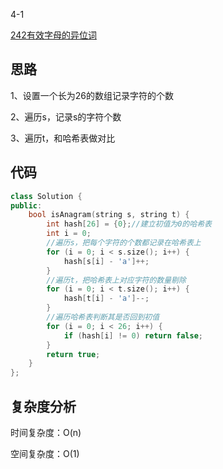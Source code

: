 4-1

[242有效字母的异位词](https://leetcode.cn/problems/valid-anagram/)

## 思路
1、设置一个长为26的数组记录字符的个数

2、遍历s，记录s的字符个数

3、遍历t，和哈希表做对比

## 代码
```cpp
class Solution {
public:
    bool isAnagram(string s, string t) {
        int hash[26] = {0};//建立初值为0的哈希表
        int i = 0;
        //遍历s，把每个字符的个数都记录在哈希表上
        for (i = 0; i < s.size(); i++) {
            hash[s[i] - 'a']++; 
        }
        //遍历t，把哈希表上对应字符的数量剔除
        for (i = 0; i < t.size(); i++) {
            hash[t[i] - 'a']--; 
        }
        //遍历哈希表判断其是否回到初值
        for (i = 0; i < 26; i++) {
            if (hash[i] != 0) return false;
        }
        return true;
    }
};
```
## 复杂度分析
时间复杂度：O(n)

空间复杂度：O(1)
